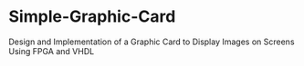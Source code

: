 # Simple-Graphic-Card
 Design and Implementation of a Graphic Card to Display Images on Screens Using FPGA and VHDL

